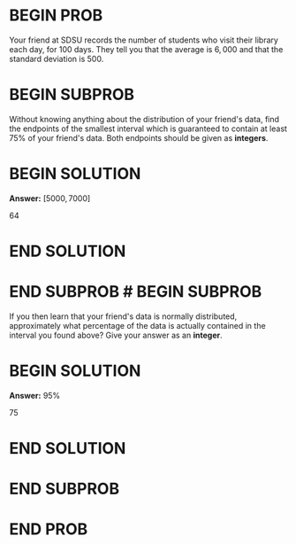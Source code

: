 # BEGIN PROB

Your friend at SDSU records the number of students who visit their library each day, for $100$ days. They tell you that the average is
$6{,}000$ and that the standard deviation is $500$.

# BEGIN SUBPROB

Without knowing anything about the distribution of your friend's data, find the endpoints of the smallest interval which is guaranteed to
contain at least $75\%$ of your friend's data. Both endpoints should be
given as **integers**.

# BEGIN SOLUTION

**Answer:** $[5000, 7000]$

<average>64</average>

# END SOLUTION

# END SUBPROB # BEGIN SUBPROB

If you then learn that your friend's data is normally distributed, approximately what percentage of the data is actually contained in the interval you found above? Give your answer as an **integer**.

# BEGIN SOLUTION

**Answer:** $95\%$

<average>75</average>

# END SOLUTION

# END SUBPROB

# END PROB